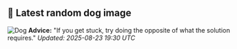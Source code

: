 ## 🐶 Latest random dog image
![Dog](https://images.dog.ceo/breeds/cattledog-australian/IMG_3668.jpg)
**Advice:** "If you get stuck, try doing the opposite of what the solution requires."
*Updated: 2025-08-23 19:30 UTC*
